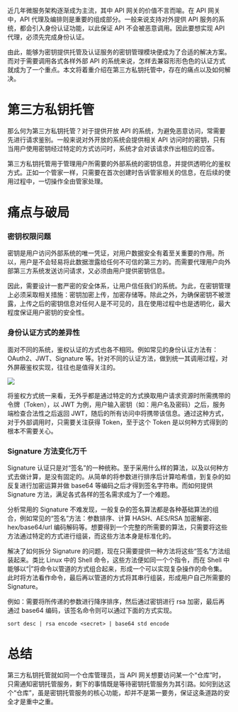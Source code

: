 近几年微服务架构逐渐成为主流，其中 API 网关的价值不言而喻。在 API 网关中，API 代理及编排则是重要的组成部分。一般来说支持对外提供 API 服务的系统，都会引入身份认证功能，以此保证 API 不会被恶意调用。因此要想实现 API 代理，必须先完成身份认证。

由此，能够为密钥提供托管及认证服务的密钥管理模块便成为了合适的解决方案。而对于需要调用各式各样外部 API 的系统来说，怎样去兼容形形色色的认证方式就成为了一个重点。本文将着重介绍在第三方私钥托管中，存在的痛点以及如何解决。

# 第三方私钥托管

那么何为第三方私钥托管？对于提供开放 API 的系统，为避免恶意访问，常需要先进行请求鉴别。一般来说对外开放的系统会提供相关 API 访问时的密钥，只有当用户使用密钥经过特定的方式访问时，系统才会对该请求作出相应的应答。

第三方私钥托管用于管理用户所需要的外部系统的密钥信息，并提供透明化的鉴权方式。正如一个管家一样，只需要在首次创建时告诉管家相关的信息，在后续的使用过程中，一切操作全由管家处理。

# 痛点与破局

### 密钥权限问题

密钥是用户访问外部系统的唯一凭证，对用户数据安全有着至关重要的作用。所以，用户是不会轻易将此数据泄露给任何不可信的第三方的。而需要代理用户向外部第三方系统发送访问请求，又必须由用户提供密钥信息。

因此，需要设计一套严密的安全体系，让用户信任我们的系统。为此，在密钥管理上必须采取相关措施：密钥加密上传，加密存储等。除此之外，为确保密钥不被泄露，上传之后的密钥信息对任何人是不可见的，且在使用过程中也是透明化，最大程度保证用户密钥的安全性。

### 身份认证方式的差异性

面对不同的系统，鉴权认证的方式也各不相同。例如常见的身份认证方法有：OAuth2、JWT、Signature 等。针对不同的认证方法，做到统一其调用过程，对外屏蔽鉴权实现，往往也是值得关注的。


![](https://cdn.jsdelivr.net/gh/filess/img18@main/2022/02/25/1645768596276-01acb599-0a69-4ba7-969f-ebcb3a6934f8.jpg)


将鉴权方式统一来看，无外乎都是通过特定的方式换取用户请求资源时所需携带的令牌（Token），以 JWT 为例，用户输入密钥（如：用户名及密码）之后，服务端检查合法性之后返回 JWT，随后的所有访问中将携带该信息。通过这种方式，对于外部调用时，只需要关注获得 Token，至于这个 Token 是以何种方式得到的根本不需要关心。

### Signature 方法变化万千

Signature 认证只是对“签名”的一种统称。至于采用什么样的算法，以及以何种方式去做计算，是没有固定的。从简单的将参数进行排序后计算哈希值，到复杂的如反复进行加密运算并做 base64 等编码之后才得到签名字符串。而如何提供 Signature 方法，满足各式各样的签名需求成为了一个难题。

分析常用的 Signature 不难发现，一般复杂的签名算法都是各种基础算法的组合，例如常见的“签名”方法：参数排序、计算 HASH、AES/RSA 加密解密、hex/base64/url 编码解码等。想要得到一个完整的所需要的算法，只需要将这些方法通过特定的方式进行组装，而这些方法本身是标准化的。

解决了如何拆分 Signature 的问题，现在只需要提供一种方法将这些“签名”方法组装起来。类比 Linux 中的 Shell 命令，这些方法便如同一个个指令，而在 Shell 中能够以“|”将命令以管道的方式组合起来，形成一个可以实现复杂操作的命令集。此时将方法看作命令，最后再以管道的方式将其串行组装，形成用户自己所需要的 Signature。

例如：需要将所传递的参数进行降序排序，然后通过密钥进行 rsa 加密，最后再通过 base64 编码，该签名命令则可以通过下面的方式实现。

```
sort desc | rsa encode <secret> | base64 std encode
```

# 总结

第三方私钥托管就如同一个仓库管理员，当 API 网关想要访问某一个“仓库”时，只需通知密钥托管服务，剩下的事情既是等待密钥托管服务为其引路。如何到达这个“仓库”，虽是密钥托管服务的核心功能，却并不是第一要务，保证这条道路的安全才是重中之重。

